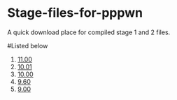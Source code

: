 # Stage-files-for-pppwn
A quick download place for compiled stage 1 and 2  files.

#Listed below 
1. [11.00](https://github.com/DrYenyen/Stage-files-for-pppwn/releases/tag/11.00)     
2. [10.01](https://github.com/DrYenyen/Stage-files-for-pppwn/releases/tag/10.01)   
3. [10.00](https://github.com/DrYenyen/Stage-files-for-pppwn/releases/tag/10.00)   
4. [9.60](https://github.com/DrYenyen/Stage-files-for-pppwn/releases/tag/9.60)
5. [9.00](https://github.com/DrYenyen/Stage-files-for-pppwn/releases/tag/9.00)   
  
